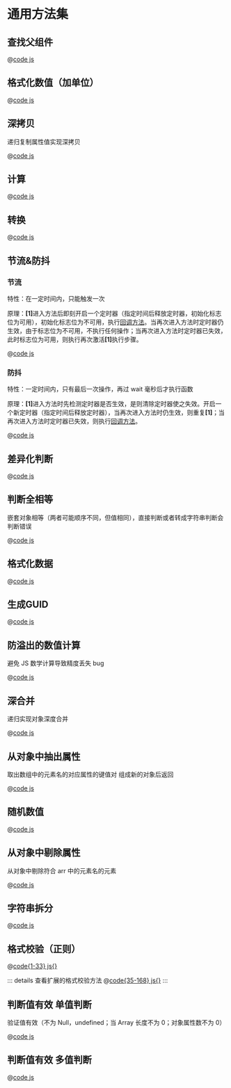 # 通用方法集

## 查找父组件

@[code js](./js/$parent.js)

## 格式化数值（加单位）

@[code js](./js/addUnit.js)

## 深拷贝

递归复制属性值实现深拷贝

@[code js](./js/clone.js)

## 计算

@[code js](./js/compute.js)

## 转换

@[code js](./js/convert.js)

## 节流&防抖

### 节流

特性：在一定时间内，只能触发一次

原理：<strong>[1]</strong>进入方法后即刻开启一个定时器（指定时间后释放定时器，初始化标志位为可用），初始化标志位为不可用，执行<ins>回调方法</ins>。当再次进入方法时定时器仍生效，由于标志位为不可用，不执行任何操作；当再次进入方法时定时器已失效，此时标志位为可用，则执行再次激活<strong>[1]</strong>执行步骤。

@[code js](./js/throttle.js)

### 防抖

特性：一定时间内，只有最后一次操作，再过 wait 毫秒后才执行函数

原理：<strong>[1]</strong>进入方法时先检测定时器是否生效，是则清除定时器使之失效。开启一个新定时器（指定时间后释放定时器），当再次进入方法时仍生效，则重复<strong>[1]</strong>；当再次进入方法时定时器已失效，则执行<ins>回调方法</ins>。

@[code js](./js/debounce.js)

## 差异化判断

@[code js](./js/diff.js)

## 判断全相等

嵌套对象相等（两者可能顺序不同，但值相同），直接判断或者转成字符串判断会判断错误

@[code js](./js/equal.js)

## 格式化数据

@[code js](./js/filter.js)

## 生成GUID

@[code js](js/guid.js)

## 防溢出的数值计算

避免 JS 数学计算导致精度丢失 bug

@[code js](./js/math.js)

## 深合并

递归实现对象深度合并

@[code js](./js/merge.js)

## 从对象中抽出属性

取出数组中的元素名的对应属性的键值对 组成新的对象后返回

@[code js](./js/pick.js)

## 随机数值

@[code js](./js/rand.js)

## 从对象中剔除属性

从对象中剔除符合 arr 中的元素名的元素

@[code js](./js/reject.js)

## 字符串拆分

@[code js](./js/split.js)

## 格式校验（正则）

@[code{1-33} js{}](./js/test.js)

::: details 查看扩展的格式校验方法
@[code{35-168} js{}](./js/test.js)
:::

## 判断值有效 单值判断

验证值有效（不为 Null，undefined；当 Array 长度不为 0；对象属性数不为 0）

@[code js](./js/validItem.js)

## 判断值有效 多值判断

@[code js](./js/valid.js)
